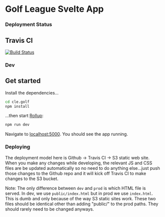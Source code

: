 # Golf League Svelte App

### Deployment Status
## Travis CI
[![Build Status](https://travis-ci.org/mhartman4/cle.golf.svg?branch=master)](https://travis-ci.org/mhartman4/cle.golf)

### Dev

## Get started

Install the dependencies...

```bash
cd cle.golf
npm install
```

...then start [Rollup](https://rollupjs.org):

```bash
npm run dev
```

Navigate to [localhost:5000](http://localhost:5000). You should see the app running.

### Deploying

The deployment model here is Github -> Travis CI -> S3 static web site. When you make any changes while developing, the relevant JS and CSS files are be updated automatically so no need to do anything else...just push those changes to the Github repo and it will kick off Travis CI to make changes to the S3 bucket.

Note: The only difference between `dev` and `prod` is which HTML file is served. In dev, we use `public/index.html` but in prod we use `index.html`. This is dumb and only because of the way S3 static sites work. These two files should be identical other than adding "public/" to the prod paths. They should rarely need to be changed anyways.